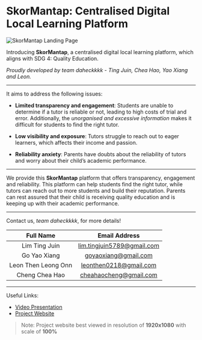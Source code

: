 # **SkorMantap: Centralised Digital Local Learning Platform**

![SkorMantap Landing Page](https://i.ibb.co/7yKgMf0/Skor-Mantap-Landing-Page.png)

Introducing **SkorMantap**, a centralised digital local learning platform, which aligns with SDG 4: Quality Education. 

*Proudly developed by team daheckkkk - Ting Juin, Chea Hao, Yao Xiang and Leon.* 
___

It aims to address the following issues: 
- **Limited transparency and engagement**: Students are unable to determine if a tutor is reliable or not, leading to high costs of trial and error. Additionally, the *unorganised and excessive information* makes it difficult for students to find the right tutor.

- **Low visibility and exposure**: Tutors struggle to reach out to eager learners, which affects their income and passion.

- **Reliability anxiety**: Parents have doubts about the reliability of tutors and worry about their child’s academic performance.

___

We provide this **SkorMantap** platform that offers transparency, engagement and reliability. This platform can help students find the right tutor, while tutors can reach out to more students and build their reputation. Parents can rest assured that their child is receiving quality education and is keeping up with their academic performance.

---

Contact us, *team daheckkkk*, for more details!

| Full Name | Email Address  |
|:-:|:-:|
| Lim Ting Juin | lim.tingjuin5789@gmail.com|
| Go Yao Xiang | goyaoxiang@gmail.com |
| Leon Then Leong Onn | leonthen0218@gmail.com |
| Cheng Chea Hao | cheahaocheng@gmail.com|

---

Useful Links:
* [Video Presentation](https://youtu.be/pTtonqS6PG0)
* [Project Website](https://skormantap.netlify.app/)

> Note: Project website best viewed in resolution of **1920x1080** with scale of **100%**
